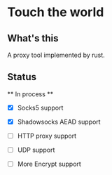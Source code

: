 # Touch the world
## What's this
A proxy tool implemented by rust.
## Status
** In process **
-[x] Socks5 support
-[x] Shadowsocks AEAD support
-[ ] HTTP proxy support
-[ ] UDP support
-[ ] More Encrypt support

